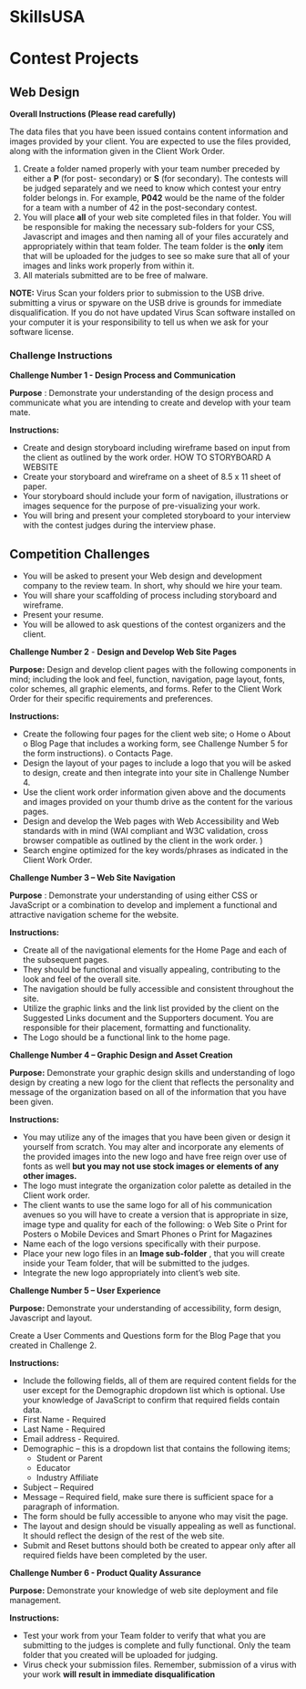 # SkillsUSA

# Contest Projects

## Web Design


**Overall Instructions (Please read carefully)**

The data files that you have been issued contains content information and images provided by
your client. You are expected to use the files provided, along with the information given in the
Client Work Order.

1. Create a folder named properly with your team number preceded by either a **P** (for post-
    secondary) or **S** (for secondary). The contests will be judged separately and we need to
    know which contest your entry folder belongs in. For example, **P042** would be the name
    of the folder for a team with a number of 42 in the post-secondary contest.
2. You will place **all** of your web site completed files in that folder. You will be responsible
    for making the necessary sub-folders for your CSS, Javascript and images and then
    naming all of your files accurately and appropriately within that team folder. The team
    folder is the **only** item that will be uploaded for the judges to see so make sure that all of
    your images and links work properly from within it.
3. All materials submitted are to be free of malware.

**NOTE:** Virus Scan your folders prior to submission to the USB drive. submitting a virus or
spyware on the USB drive is grounds for immediate disqualification. If you do not have updated
Virus Scan software installed on your computer it is your responsibility to tell us when we ask
for your software license.

### Challenge Instructions

**Challenge Number 1 - Design Process and Communication**

**Purpose** : Demonstrate your understanding of the design process and communicate what you are
intending to create and develop with your team mate.

**Instructions:**

- Create and design storyboard including wireframe based on input from the client as
    outlined by the work order. HOW TO STORYBOARD A WEBSITE
- Create your storyboard and wireframe on a sheet of 8.5 x 11 sheet of paper.
- Your storyboard should include your form of navigation, illustrations or images sequence
    for the purpose of pre-visualizing your work.
- You will bring and present your completed storyboard to your interview with the contest
    judges during the interview phase.

## Competition Challenges


- You will be asked to present your Web design and development company to the review
    team. In short, why should we hire your team.
- You will share your scaffolding of process including storyboard and wireframe.
- Present your resume.
- You will be allowed to ask questions of the contest organizers and the client.

**Challenge Number 2** - **Design and Develop Web Site Pages**

**Purpose:** Design and develop client pages with the following components in mind; including
the look and feel, function, navigation, page layout, fonts, color schemes, all graphic elements,
and forms. Refer to the Client Work Order for their specific requirements and preferences.

**Instructions:**

- Create the following four pages for the client web site;
    o Home
    o About
    o Blog Page that includes a working form, see Challenge Number 5 for the form
       instructions).
    o Contacts Page.
- Design the layout of your pages to include a logo that you will be asked to design, create
    and then integrate into your site in Challenge Number 4.
- Use the client work order information given above and the documents and images
    provided on your thumb drive as the content for the various pages.
- Design and develop the Web pages with Web Accessibility and Web standards with in
    mind (WAI compliant and W3C validation, cross browser compatible as outlined by the
    client in the work order. )
- Search engine optimized for the key words/phrases as indicated in the Client Work Order.

**Challenge Number 3 – Web Site Navigation**

**Purpose** : Demonstrate your understanding of using either CSS or JavaScript or a combination to
develop and implement a functional and attractive navigation scheme for the website.

**Instructions:**


- Create all of the navigational elements for the Home Page and each of the subsequent
    pages.
- They should be functional and visually appealing, contributing to the look and feel of the
    overall site.
- The navigation should be fully accessible and consistent throughout the site.
- Utilize the graphic links and the link list provided by the client on the Suggested Links
    document and the Supporters document. You are responsible for their placement,
    formatting and functionality.
- The Logo should be a functional link to the home page.

**Challenge Number 4 – Graphic Design and Asset Creation**

**Purpose:** Demonstrate your graphic design skills and understanding of logo design by creating a
new logo for the client that reflects the personality and message of the organization based on all
of the information that you have been given.

**Instructions:**

- You may utilize any of the images that you have been given or design it yourself from
    scratch. You may alter and incorporate any elements of the provided images into the new
    logo and have free reign over use of fonts as well **but you may not use stock images or**
    **elements of any other images.**
- The logo must integrate the organization color palette as detailed in the Client work order.
- The client wants to use the same logo for all of his communication avenues so you will
    have to create a version that is appropriate in size, image type and quality for each of the
    following:
       o Web Site
       o Print for Posters
       o Mobile Devices and Smart Phones
       o Print for Magazines
- Name each of the logo versions specifically with their purpose.
- Place your new logo files in an **Image sub-folder** , that you will create inside your Team
    folder, that will be submitted to the judges.
- Integrate the new logo appropriately into client’s web site.

**Challenge Number 5 – User Experience**

**Purpose:** Demonstrate your understanding of accessibility, form design, Javascript and layout.


Create a User Comments and Questions form for the Blog Page that you created in Challenge 2.

**Instructions:**

- Include the following fields, all of them are required content fields for the user except for
    the Demographic dropdown list which is optional. Use your knowledge of JavaScript to
    confirm that required fields contain data.
- First Name - Required
- Last Name - Required
- Email address - Required.
- Demographic – this is a dropdown list that contains the following items;
    - Student or Parent
    - Educator
    - Industry Affiliate
- Subject – Required
- Message – Required field, make sure there is sufficient space for a paragraph of
    information.
- The form should be fully accessible to anyone who may visit the page.
- The layout and design should be visually appealing as well as functional. It should
    reflect the design of the rest of the web site.
- Submit and Reset buttons should both be created to appear only after all required fields
    have been completed by the user.

**Challenge Number 6 - Product Quality Assurance**

**Purpose:** Demonstrate your knowledge of web site deployment and file management.

**Instructions:**

- Test your work from your Team folder to verify that what you are submitting to the
    judges is complete and fully functional. Only the team folder that you created will be
    uploaded for judging.
- Virus check your submission files. Remember, submission of a virus with your work **will**
    **result in immediate disqualification**


